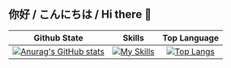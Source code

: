 ## 你好 / こんにちは / Hi there 👋

|Github State|Skills|Top Language|
|:-:|:-:|:-:|
|[![Anurag's GitHub stats](https://github-readme-stats-eight-beta-67.vercel.app/api?username=Shiritai&show_icons=true&theme=dark&card_width=320\&include_all_commits=true\&show=reviews,prs_merged\&rank_icon=github)](https://github.com/anuraghazra/github-readme-stats)|[![My Skills](https://skillicons.dev/icons?i=c,cpp,ts,java,python,v,scala,rust,react,svelte,bash,ros,firebase,tailwindcss,vscode,docker&perline=4)](https://skillicons.dev)|[![Top Langs](https://github-readme-stats-eight-beta-67.vercel.app/api/top-langs/?username=Shiritai&theme=transparent&layout=compact&langs_count=12&card_width=320&hide=jupyter%20notebook)](https://github.com/anuraghazra/github-readme-stats)|

<!--
**Shiritai/Shiritai** is a ✨ _special_ ✨ repository because its `README.md` (this file) appears on your GitHub profile.

Here are some ideas to get you started:

- 🔭 I’m currently working on ...
- 🌱 I’m currently learning ...
- 👯 I’m looking to collaborate on ...
- 🤔 I’m looking for help with ...
- 💬 Ask me about ...
- 📫 How to reach me: ...
- 😄 Pronouns: ...
- ⚡ Fun fact: ...
-->
